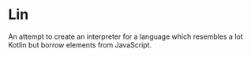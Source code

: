 # Lin

An attempt to create an interpreter for a language which resembles a lot Kotlin but borrow elements from JavaScript.